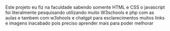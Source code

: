Este projeto eu fiz na faculdade sabendo somente HTML e CSS
o javascript foi literalmente pesquisando utilizando muito W3schools
e php com as aulas e tambem com w3shools e chatgpt para esclarecimentos muitos links e imagens
inacabado pois preciso aprender mais para poder melhorar
